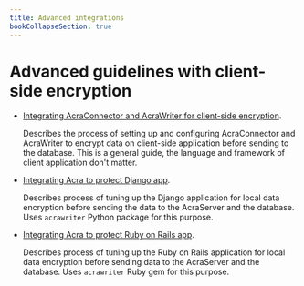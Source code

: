 ```yaml
---
title: Advanced integrations
bookCollapseSection: true
---
```


# Advanced guidelines with client-side encryption

* [Integrating AcraConnector and AcraWriter for client-side encryption](/acra/guides/advanced-integrations/client-side-integration-with-acra-connector).

  Describes the process of setting up and configuring AcraConnector and AcraWriter to encrypt data on client-side application before sending to the database. This is a general guide, the language and framework of client application don't matter.


* [Integrating Acra to protect Django app](/acra/guides/advanced-integrations/django-acra-tutorials/).

  Describes process of tuning up the Django application for local data encryption before sending the data to the AcraServer and the database.
  Uses `acrawriter` Python package for this purpose.


* [Integrating Acra to protect Ruby on Rails app](/acra/guides/advanced-integrations/ruby-on-rails-acra-tutorials/).

  Describes process of tuning up the Ruby on Rails application for local data encryption
  before sending data to the AcraServer and the database.
  Uses `acrawriter` Ruby gem for this purpose.
